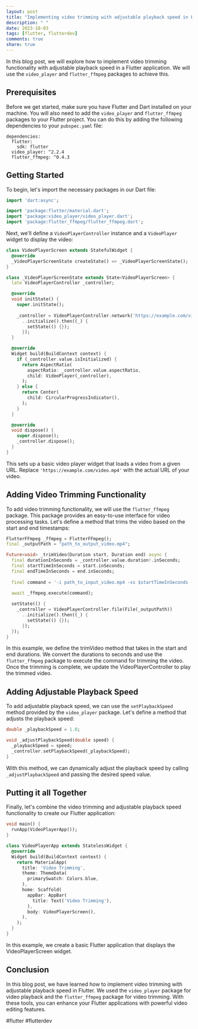 ```yaml
---
layout: post
title: "Implementing video trimming with adjustable playback speed in Flutter"
description: " "
date: 2023-10-03
tags: [flutter, flutterdev]
comments: true
share: true
---
```


In this blog post, we will explore how to implement video trimming functionality with adjustable playback speed in a Flutter application. We will use the `video_player` and `flutter_ffmpeg` packages to achieve this.

## Prerequisites

Before we get started, make sure you have Flutter and Dart installed on your machine. You will also need to add the `video_player` and `flutter_ffmpeg` packages to your Flutter project. You can do this by adding the following dependencies to your `pubspec.yaml` file:

```
dependencies:
  flutter:
    sdk: flutter
  video_player: ^2.2.4
  flutter_ffmpeg: ^0.4.3
```

## Getting Started

To begin, let's import the necessary packages in our Dart file:

```dart
import 'dart:async';

import 'package:flutter/material.dart';
import 'package:video_player/video_player.dart';
import 'package:flutter_ffmpeg/flutter_ffmpeg.dart';
```

Next, we'll define a `VideoPlayerController` instance and a `VideoPlayer` widget to display the video:

```dart
class VideoPlayerScreen extends StatefulWidget {
  @override
  _VideoPlayerScreenState createState() => _VideoPlayerScreenState();
}

class _VideoPlayerScreenState extends State<VideoPlayerScreen> {
  late VideoPlayerController _controller;

  @override
  void initState() {
    super.initState();
    
    _controller = VideoPlayerController.network('https://example.com/video.mp4')
      ..initialize().then((_) {
        setState(() {});
      });
  }

  @override
  Widget build(BuildContext context) {
    if (_controller.value.isInitialized) {
      return AspectRatio(
        aspectRatio: _controller.value.aspectRatio,
        child: VideoPlayer(_controller),
      );
    } else {
      return Center(
        child: CircularProgressIndicator(),
      );
    }
  }

  @override
  void dispose() {
    super.dispose();
    _controller.dispose();
  }
}
```

This sets up a basic video player widget that loads a video from a given URL. Replace `'https://example.com/video.mp4'` with the actual URL of your video.

## Adding Video Trimming Functionality

To add video trimming functionality, we will use the `flutter_ffmpeg` package. This package provides an easy-to-use interface for video processing tasks. Let's define a method that trims the video based on the start and end timestamps:

```dart
FlutterFFmpeg _ffmpeg = FlutterFFmpeg();
final _outputPath = "path_to_output_video.mp4";

Future<void> _trimVideo(Duration start, Duration end) async {
  final durationInSeconds = _controller.value.duration!.inSeconds;
  final startTimeInSeconds = start.inSeconds;
  final endTimeInSeconds = end.inSeconds;
  
  final command = '-i path_to_input_video.mp4 -ss $startTimeInSeconds -to $endTimeInSeconds -c copy $_outputPath';

  await _ffmpeg.execute(command);
  
  setState(() {
    _controller = VideoPlayerController.file(File(_outputPath))
      ..initialize().then((_) {
        setState(() {});
      });
  });
}
```

In this example, we define the trimVideo method that takes in the start and end durations. We convert the durations to seconds and use the `flutter_ffmpeg` package to execute the command for trimming the video. Once the trimming is complete, we update the VideoPlayerController to play the trimmed video.

## Adding Adjustable Playback Speed

To add adjustable playback speed, we can use the `setPlaybackSpeed` method provided by the `video_player` package. Let's define a method that adjusts the playback speed:

```dart
double _playbackSpeed = 1.0;

void _adjustPlaybackSpeed(double speed) {
  _playbackSpeed = speed;
  _controller.setPlaybackSpeed(_playbackSpeed);
}
```

With this method, we can dynamically adjust the playback speed by calling `_adjustPlaybackSpeed` and passing the desired speed value.

## Putting it all Together

Finally, let's combine the video trimming and adjustable playback speed functionality to create our Flutter application:

```dart
void main() {
  runApp(VideoPlayerApp());
}

class VideoPlayerApp extends StatelessWidget {
  @override
  Widget build(BuildContext context) {
    return MaterialApp(
      title: 'Video Trimming',
      theme: ThemeData(
        primarySwatch: Colors.blue,
      ),
      home: Scaffold(
        appBar: AppBar(
          title: Text('Video Trimming'),
        ),
        body: VideoPlayerScreen(),
      ),
    );
  }
}
```

In this example, we create a basic Flutter application that displays the VideoPlayerScreen widget.

## Conclusion

In this blog post, we have learned how to implement video trimming with adjustable playback speed in Flutter. We used the `video_player` package for video playback and the `flutter_ffmpeg` package for video trimming. With these tools, you can enhance your Flutter applications with powerful video editing features.

#flutter #flutterdev